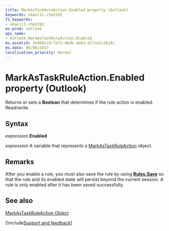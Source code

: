 ```yaml
---
title: MarkAsTaskRuleAction.Enabled property (Outlook)
keywords: vbaol11.chm2283
f1_keywords:
- vbaol11.chm2283
ms.prod: outlook
api_name:
- Outlook.MarkAsTaskRuleAction.Enabled
ms.assetid: 3e969ccd-7af2-d6db-ab63-d17ce2c2614c
ms.date: 06/08/2017
localization_priority: Normal
---
```



# MarkAsTaskRuleAction.Enabled property (Outlook)

Returns or sets a  **Boolean** that determines if the rule action is enabled. Read/write.


## Syntax

_expression_.**Enabled**

_expression_ A variable that represents a [MarkAsTaskRuleAction](Outlook.MarkAsTaskRuleAction.md) object.


## Remarks

After you enable a rule, you must also save the rule by using  **[Rules.Save](Outlook.Rules.Save.md)** so that the rule and its enabled state will persist beyond the current session. A rule is only enabled after it has been saved successfully.


## See also


[MarkAsTaskRuleAction Object](Outlook.MarkAsTaskRuleAction.md)

[!include[Support and feedback](~/includes/feedback-boilerplate.md)]